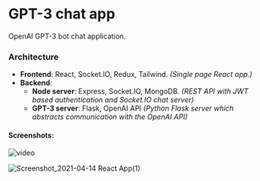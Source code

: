 # GPT-3 chat app

OpenAI GPT-3 bot chat application.

### Architecture
 * <b>Frontend</b>: React, Socket.IO, Redux, Tailwind. *(Single page React app.)*
 * <b>Backend</b>: 
    * <b>Node server</b>: Express, Socket.IO, MongoDB. *(REST API with JWT based authentication and Socket.IO chat server)*
    * <b>GPT-3 server</b>: Flask, OpenAI API *(Python Flask server which abstracts communication with the OpenAI API)*

#### Screenshots: 
![video](https://user-images.githubusercontent.com/48069158/114811747-faa63900-9dae-11eb-8eed-285e9810ea22.gif)

![Screenshot_2021-04-14 React App(1)](https://user-images.githubusercontent.com/48069158/114765305-4d5b0300-9d65-11eb-93d5-18b7675b2451.png)
